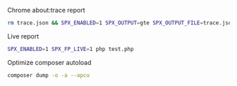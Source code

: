 
Chrome about:trace report

```bash
rm trace.json && SPX_ENABLED=1 SPX_OUTPUT=gte SPX_OUTPUT_FILE=trace.json php test.php > /dev/null
```

Live report
```bash
SPX_ENABLED=1 SPX_FP_LIVE=1 php test.php
```

Optimize composer autoload

```bash
composer dump -o -a --apcu
```
